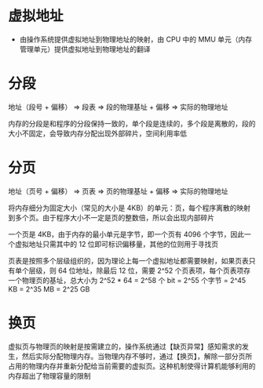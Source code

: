 # 虚拟地址

- 由操作系统提供虚拟地址到物理地址的映射，由 CPU 中的 MMU 单元（内存管理单元）提供虚拟地址到物理地址的翻译

# 分段

地址（段号 + 偏移） => 段表 => 段的物理基址 + 偏移 => 实际的物理地址

内存的分段是和程序的分段保持一致的，单个段是连续的，多个段是离散的，段的大小不固定，会导致内存分配出现外部碎片，空间利用率低


# 分页

地址（页号 + 偏移） => 页表 => 页的物理基址 + 偏移 => 实际的物理地址

将内存细分为固定大小（常见的大小是 4KB）的单元：页，每个程序离散的映射到多个页。由于程序大小不一定是页的整数倍，所以会出现内部碎片

一个页是 4KB，由于内存的最小单元是字节，即一个页有 4096 个字节，因此一个虚拟地址只需其中的 12 位即可标识偏移量，其他的位则用于寻找页

页表是按照多个层级组织的，因为理论上每一个虚拟地址都需要映射，如果页表只有单个层级，则 64 位地址，除最后 12 位，需要 2^52 个页表项，每个页表项存一个物理页的基址，总大小为 2^52 * 64 = 2^58 个 bit = 2^55 个字节 = 2^45 KB = 2^35 MB = 2^25 GB


# 换页

虚拟页与物理页的映射是按需建立的，操作系统通过【缺页异常】感知需求的发生，然后实际分配物理内存。当物理内存不够时，通过【换页】，解除一部分页所占用的物理内存并重新分配给当前需要的虚拟页。这种机制使得计算机能够利用的内存超出了物理容量的限制
